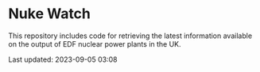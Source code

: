 # Nuke Watch

This repository includes code for retrieving the latest information available on the output of EDF nuclear power plants in the UK.

Last updated: 2023-09-05 03:08